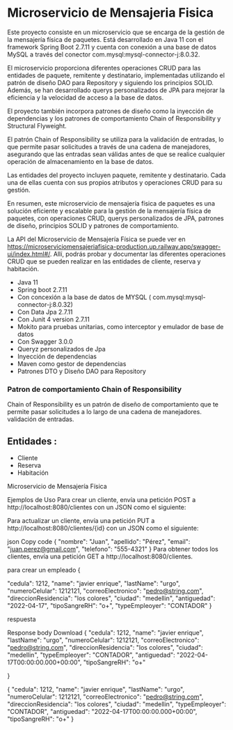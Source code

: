
# Microservicio de Mensajeria Fisica


Este proyecto consiste en un microservicio que se encarga de la gestión de la mensajería física de paquetes. Está desarrollado en Java 11 con el framework Spring Boot 2.7.11 y cuenta con conexión a una base de datos MySQL a través del conector com.mysql:mysql-connector-j:8.0.32.

El microservicio proporciona diferentes operaciones CRUD para las entidades de paquete, remitente y destinatario, implementadas utilizando el patrón de diseño DAO para Repository y siguiendo los principios SOLID. Además, se han desarrollado querys personalizados de JPA para mejorar la eficiencia y la velocidad de acceso a la base de datos.

El proyecto también incorpora patrones de diseño como la inyección de dependencias y los patrones de comportamiento Chain of Responsibility y Structural Flyweight.

El patrón Chain of Responsibility se utiliza para la validación de entradas, lo que permite pasar solicitudes a través de una cadena de manejadores, asegurando que las entradas sean válidas antes de que se realice cualquier operación de almacenamiento en la base de datos.

Las entidades del proyecto incluyen paquete, remitente y destinatario. Cada una de ellas cuenta con sus propios atributos y operaciones CRUD para su gestión.

En resumen, este microservicio de mensajería física de paquetes es una solución eficiente y escalable para la gestión de la mensajería física de paquetes, con operaciones CRUD, querys personalizados de JPA, patrones de diseño, principios SOLID y patrones de comportamiento.


La API del Microservicio de Mensajería Física se puede ver en https://microserviciomensajeriafisica-production.up.railway.app/swagger-ui/index.html#/. Allí, podrás probar y documentar las diferentes operaciones CRUD que se pueden realizar en las entidades de cliente, reserva y habitación.



* Java 11
* Spring boot 2.7.11
* Con concexión a la base de datos de MYSQL ( com.mysql:mysql-connector-j:8.0.32)
* Con Data Jpa 2.7.11
* Con Junit 4 version 2.7.11
* Mokito para pruebas unitarias, como interceptor y emulador de base de datos
* Con Swagger 3.0.0
* Queryz personalizados de Jpa
* Inyección de dependencias
* Maven como gestor de dependencias
* Patrones DTO y Diseño DAO para Repository

### Patron de comportamiento Chain of Responsibility

Chain of Responsibility es un patrón de diseño de comportamiento que te permite pasar solicitudes a lo largo de una cadena de manejadores.
validación de entradas.


## Entidades :

- Cliente
- Reserva
- Habitación


Microservicio de Mensajería Física



Ejemplos de Uso
Para crear un cliente, envía una petición POST a http://localhost:8080/clientes con un JSON como el siguiente:





Para actualizar un cliente, envía una petición PUT a http://localhost:8080/clientes/{id} con un JSON como el siguiente:

json
Copy code
{
  "nombre": "Juan",
  "apellido": "Pérez",
  "email": "juan.perez@gmail.com",
  "telefono": "555-4321"
}
Para obtener todos los clientes, envía una petición GET a http://localhost:8080/clientes.




para crear un empleado 
{

  "cedula": 1212,
  "name": "javier enrique",
  "lastName": "urgo",
  "numeroCelular": 1212121,
  "correoElectronico": "pedro@string.com",
  "direccionResidencia": "los colores",
  "ciudad": "medellin",
  "antiguedad": "2022-04-17",
  "tipoSangreRH": "o+",
  "typeEmpleoyer": "CONTADOR"
}


respuesta 

	
Response body
Download
{
  "cedula": 1212,
  "name": "javier enrique",
  "lastName": "urgo",
  "numeroCelular": 1212121,
  "correoElectronico": "pedro@string.com",
  "direccionResidencia": "los colores",
  "ciudad": "medellin",
  "typeEmpleoyer": "CONTADOR",
  "antiguedad": "2022-04-17T00:00:00.000+00:00",
  "tipoSangreRH": "o+"
  
  
  
}

 { "cedula": 1212, "name": "javier enrique", "lastName": "urgo", "numeroCelular": 1212121, "correoElectronico": "pedro@string.com", "direccionResidencia": "los colores", "ciudad": "medellin", "typeEmpleoyer": "CONTADOR", "antiguedad": "2022-04-17T00:00:00.000+00:00", "tipoSangreRH": "o+" }
